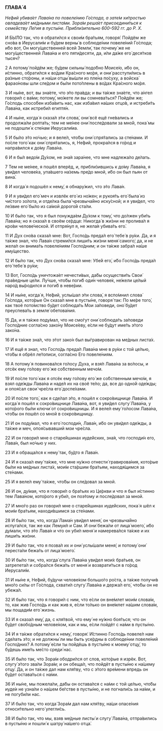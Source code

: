 ### ГЛАВА́ 4

_Не́фий убива́ет Лава́на по повеле́нию Го́спода, а зате́м хи́тростью овладева́ет ме́дными листа́ми. Зора́м реша́ет присоедини́ться к семе́йству Ле́гия в пусты́не. Прибли́зительно 600–592 гг. до Р. Х._

И БЫ́ЛО так, что я обрати́лся к свои́м бра́тьям, говоря́: Пойдём же сно́ва в Иерусали́м и бу́дем верны́ в соблюде́нии повеле́ний Го́спода; и́бо вот, Он могу́щественней всей Земли́, так почему́ же не могу́щественней Лава́на и его пяти́десяти, да, и́ли да́же его́ деся́тков тысяч?

2 А потому́ пойдём же; бу́дем сильны́ подо́бно Моисе́ю, и́бо он, и́стинно, обрати́лся к во́дам Кра́сного мо́ря, и они́ расступи́лись в ра́зные сто́роны, и на́ши отцы́ вы́шли из пле́на по́суху, а войска́ фарао́новы шли сле́дом и бы́ли пото́плены в во́дах Кра́сного мо́ря.

3 И ны́не, вот, вы зна́ете, что э́то пра́вда; и вы та́кже зна́ете, что а́нгел говори́л с ва́ми; потому́, мо́жете ли вы сомнева́ться? Пойдём же; Го́сподь спосо́бен изба́вить нас, как изба́вил на́ших отцо́в, и истреби́ть Лава́на, как истреби́л египтя́н.

4 И ны́не, когда́ я сказа́л э́ти слова́, они́ всё ещё гне́вались и продолжа́ли ропта́ть; тем не ме́нее они́ после́довали за мно́й, пока́ мы не подошли́ к сте́нам Иерусали́ма.

5 И бы́ло э́то но́чью; и я веле́л, что́бы они́ спря́тались за сте́нами. И по́сле того́ как они́ спря́тались, я, Не́фий, прокра́лся в го́род и напра́вился к до́му Лава́на.

6 И я бы́л ведо́м Ду́хом, не зна́я зара́нее, что мне надлежа́ло де́лать.

7 Тем не ме́нее, я пошёл вперёд, и, прибли́зившись к до́му Лава́на, я уви́дел челове́ка, упа́вшего на́земь пре́до мной, и́бо он был пьян от вина́.

8 И когда́ я подошёл к нему́, я обнару́жил, что э́то Лава́н.

9 И я уви́дел его́ меч и извлёк его́ из но́жен; и рукоя́ть его́ была́ из чи́стого зо́лота, и отде́лка была́ чрезвыча́йно иску́сной; и я уви́дел, что ле́звие его́ бы́ло из са́мой дорого́й ста́ли.

10 И бы́ло так, что я был понужда́ем Ду́хом к тому́, что до́лжен уби́ть Лава́на; но я сказа́л в своём се́рдце: Никогда́ в жи́зни не пролива́л я кро́ви челове́ческой. И отпря́нул я, не жела́я убива́ть его́.

11 И Дух сно́ва сказа́л мне: Вот, Госпо́дь преда́л его́ тебе́ в ру́ки. Да, и я та́кже знал, что Лава́н стреми́лся лиши́ть жи́зни меня́ самого́; да, и не жела́л он внима́ть повеле́ниям Госпо́дним; и он та́кже забра́л на́ше иму́щество.

12 И бы́ло так, что Дух сно́ва сказа́л мне: Убе́й его́, и́бо Госпо́дь преда́л его́ тебе́ в ру́ки;

13 Вот, Госпо́дь уничтожа́ет нечести́вых, да́бы осуществи́ть Свои́ пра́ведные це́ли. Лу́чше, что́бы поги́б оди́н челове́к, не́жели це́лый наро́д вы́родился и поги́б в неве́рии.

14 И ны́не, когда́ я, Не́фий, услы́шал э́ти слова́, я вспо́мнил слова́ Го́спода, кото́рые Он сказа́л мне в пусты́не, говоря́ так: По ме́ре того́, как твоё пото́мство бу́дет соблюда́ть Мои за́поведи, оно́ бу́дет преуспева́ть в земле́ обетова́ния.

15 Да, и я та́кже поду́мал, что не смо́гут они́ соблюда́ть за́поведи Госпо́дние согла́сно зако́ну Моисе́еву, е́сли не бу́дут име́ть э́того зако́на.

16 И я та́кже зна́л, что э́тот зако́н был вы́гравирован на ме́дных листа́х.

17 И ещё я знал, что Госпо́дь преда́л Лава́на мне в ру́ки с той це́лью, что́бы я обрёл ле́тописи, согла́сно Его повеле́ниям.

18 А потому́ я повинова́лся го́лосу Духа, и взя́л Лава́на за во́лосы, и отсёк ему го́лову его́ же со́бственным мечо́м.

19 И по́сле того́ как я отсёк ему го́лову его́ же со́бственным мечо́м, я взял оде́жды Лава́на и наде́л их на своё те́ло; да, все до одно́й оде́жды; и опоя́сал свои́ чре́сла его́ доспе́хами.

20 И по́сле того́, как я сде́лал э́то, я пошёл к сокро́вищнице Лава́на. И когда́ я пошёл к сокро́вищнице Лава́на, вот, я уви́дел слугу́ Лава́на, у кото́рого бы́ли ключи́ от сокро́вищницы. И я веле́л ему́ го́лосом Лава́на, что́бы он пошёл со мной в сокро́вищницу.

21 И он поду́мал, что я его́ господи́н, Лава́н, и́бо он уви́дел оде́жды, а та́кже и меч, опоя́сывавший мои чре́сла.

22 И он говори́л мне о старе́йшинах иуде́йских, зна́я, что господи́н его, Лава́н, был но́чью у них.

23 И я обраща́лся к нему́ так, бу́дто я Лава́н.

24 И я сказа́л ему́ та́кже, что мне ну́жно отнести́ гравирова́ния, кото́рые бы́ли на ме́дных листа́х, мои́м ста́ршим бра́тьям, находя́щимся за сте́нами.

25 И я веле́л ему́ та́кже, что́бы он сле́довал за мной.

26 И он, ду́мая, что я говори́л о бра́тьях из Це́ркви и что я был и́стинно тем Лава́ном, кото́рого я уби́л, он поэ́тому и после́довал за мной.

27 И мно́го раз он говори́л мне о старе́йшинах иуде́йских, пока́ я шёл к мои́м бра́тьям, находи́вшимся за сте́нами.

28 И бы́ло так, что, когда́ Лама́н уви́дел меня́, он чрезвыча́йно испуга́лся, так же как Лемуи́л и Сам. И они́ бежа́ли от лица́ моего́, и́бо ду́мали, что э́то Лава́н и что он уби́л меня́ и намерева́лся та́кже и их лиши́ть жи́зни.

29 И бы́ло так, что я позва́л их и они́ услы́шали меня́; и потому́ они́ переста́ли бежа́ть от лица́ моего́.

30 И бы́ло так, что, когда́ слуга́ Лава́на уви́дел мои́х бра́тьев, он затрепета́л и собра́лся бежа́ть от меня́ и возврати́ться в го́род Иерусали́м.

31 И ны́не я, Не́фий, бу́дучи челове́ком большо́го ро́ста, а та́кже получи́в мно́го си́лы от Го́спода, схвати́л слугу́ Лава́на и держа́л его́, что́бы он не убежа́л.

32 И бы́ло так, что я говори́л с ним, что е́сли он вне́млет мои́м слова́м, то, как жив Госпо́дь и как жив я, е́сли то́лько он вне́млет на́шим слова́м, мы пощади́м его́ жизнь.

33 И я сказа́л ему́, да, с кля́твой, что ему́ не ну́жно боя́ться; что он бу́дет свобо́дным челове́ком, как и мы, е́сли пойдёт с на́ми в пусты́ню.

34 И я та́кже обрати́лся к нему́, говоря́: И́стинно Госпо́дь повеле́л нам сде́лать э́то; и не должны́ ли мы быть усе́рдны в соблюде́нии повеле́ний Госпо́дних? А потому́ е́сли ты пойдёшь в пусты́ню к моему́ отцу́, то бу́дешь име́ть ме́сто среди́ нас.

35 И бы́ло так, что Зора́м ободри́лся от слов, кото́рые я изрёк. Вот, слугу́ э́того зва́ли Зора́м; и он обеща́л, что пойдёт в пусты́ню к на́шему отцу́. Да, и он та́кже дал нам кля́тву, что с э́того вре́мени впредь он бу́дет остава́ться с на́ми.

36 И ны́не, мы пожела́ли, да́бы он остава́лся с на́ми с той це́лью, что́бы иуде́и не узна́ли о на́шем бе́гстве в пусты́ню, и не погнали́сь за на́ми, и не погуби́ли нас.

37 И бы́ло так, что когда́ Зора́м дал нам кля́тву, на́ши опасе́ния относи́тельно него́ улегли́сь.

38 И бы́ло так, что мы, взяв ме́дные листы́ и слугу́ Лава́на, отпра́вились в пусты́ню и пошли́ к шатру́ на́шего отца́.
